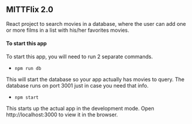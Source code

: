 ## MITTFlix 2.0

React project to search movies in a database, where the user can add one or more films in a list with his/her favorites movies.

#### To start this app

To start this app, you will need to run 2 separate commands.

- `npm run db`

This will start the database so your app actually has movies to query. The database runs on port 3001 just in case you need that info.

- `npm start`

This starts up the actual app in the development mode.
Open http://localhost:3000 to view it in the browser.

